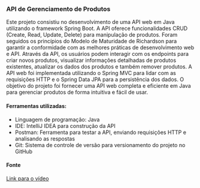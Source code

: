 ### API de Gerenciamento de Produtos

Este projeto consistiu no desenvolvimento de uma API web em Java utilizando o framework Spring Boot. A API oferece funcionalidades CRUD (Create, Read, Update, Delete) para manipulação de produtos. Foram seguidos os princípios do Modelo de Maturidade de Richardson para garantir a conformidade com as melhores práticas de desenvolvimento web e API. Através da API, os usuários podem interagir com os endpoints para criar novos produtos, visualizar informações detalhadas de produtos existentes, atualizar os dados dos produtos e também remover produtos. A API web foi implementada utilizando o Spring MVC para lidar com as requisições HTTP e o Spring Data JPA para a persistência dos dados. O objetivo do projeto foi fornecer uma API web completa e eficiente em Java para gerenciar produtos de forma intuitiva e fácil de usar.

#### Ferramentas utilizadas:

- Linguagem de programação: Java
- IDE: IntelliJ IDEA para construção da API
- Postman: Ferramenta para testar a API, enviando requisições HTTP e analisando as respostas
- Git: Sistema de controle de versão para versionamento do projeto no GitHub

#### Fonte

[Link para o vídeo](https://www.youtube.com/watch?v=wlYvA2b1BWI)


